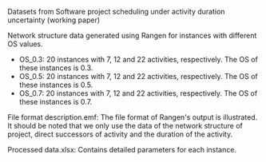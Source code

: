 Datasets from Software project scheduling under activity duration uncertainty (working paper)

Network structure data generated using Rangen for instances with different OS values.
- OS_0.3: 20 instances with 7, 12 and 22 activities, respectively. The OS of these instances is 0.3.
- OS_0.5: 20 instances with 7, 12 and 22 activities, respectively. The OS of these instances is 0.5.
- OS_0.7: 20 instances with 7, 12 and 22 activities, respectively. The OS of these instances is 0.7.

File format description.emf: The file format of Rangen's output is illustrated. It should be noted that we only use the data of the  network structure of project, direct successors  of activity and the duration of the activity.

Processed data.xlsx: Contains detailed parameters for each instance.